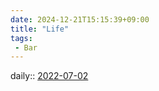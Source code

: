 ```yaml
---
date: 2024-12-21T15:15:39+09:00
title: "Life"
tags:
 - Bar
---
```


daily:: [2022-07-02](../../../Daily_Note/2022-07-02.md)


